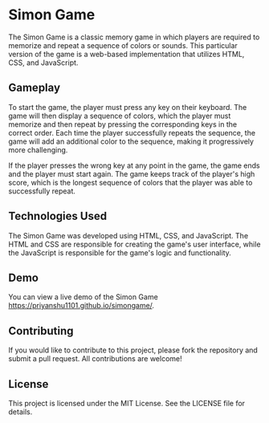 # Simon Game
The Simon Game is a classic memory game in which players are required to memorize and repeat a sequence of colors or sounds. This particular version of the game is a web-based implementation that utilizes HTML, CSS, and JavaScript.

## Gameplay
To start the game, the player must press any key on their keyboard. The game will then display a sequence of colors, which the player must memorize and then repeat by pressing the corresponding keys in the correct order. Each time the player successfully repeats the sequence, the game will add an additional color to the sequence, making it progressively more challenging.

If the player presses the wrong key at any point in the game, the game ends and the player must start again. The game keeps track of the player's high score, which is the longest sequence of colors that the player was able to successfully repeat.

## Technologies Used
The Simon Game was developed using HTML, CSS, and JavaScript. The HTML and CSS are responsible for creating the game's user interface, while the JavaScript is responsible for the game's logic and functionality.

## Demo
You can view a live demo of the Simon Game https://priyanshu1101.github.io/simongame/.

## Contributing
If you would like to contribute to this project, please fork the repository and submit a pull request. All contributions are welcome!

## License
This project is licensed under the MIT License. See the LICENSE file for details.



